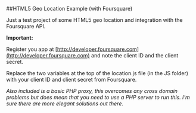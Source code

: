 ##HTML5 Geo Location Example (with Foursquare)

Just a test project of some HTML5 geo location and integration with the Foursquare API.

**Important:**

Register you app at [http://developer.foursquare.com](http://developer.foursquare.com) and note the client ID and the client secret.

Replace the two variables at the top of the location.js file (in the JS folder) with your client ID and client secret from Foursquare.

*Also included is a basic PHP proxy, this overcomes any cross domain problems but does mean that you need to use a PHP server to run this. I'm sure there are more elegant solutions out there.*
